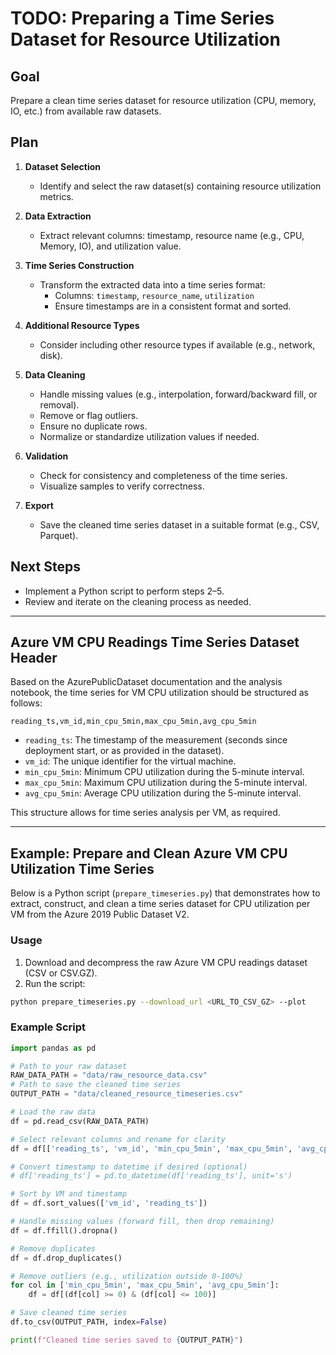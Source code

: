 # TODO: Preparing a Time Series Dataset for Resource Utilization

## Goal
Prepare a clean time series dataset for resource utilization (CPU, memory, IO, etc.) from available raw datasets.

## Plan

1. **Dataset Selection**
   - Identify and select the raw dataset(s) containing resource utilization metrics.

2. **Data Extraction**
   - Extract relevant columns: timestamp, resource name (e.g., CPU, Memory, IO), and utilization value.

3. **Time Series Construction**
   - Transform the extracted data into a time series format:
     - Columns: `timestamp`, `resource_name`, `utilization`
     - Ensure timestamps are in a consistent format and sorted.

4. **Additional Resource Types**
   - Consider including other resource types if available (e.g., network, disk).

5. **Data Cleaning**
   - Handle missing values (e.g., interpolation, forward/backward fill, or removal).
   - Remove or flag outliers.
   - Ensure no duplicate rows.
   - Normalize or standardize utilization values if needed.

6. **Validation**
   - Check for consistency and completeness of the time series.
   - Visualize samples to verify correctness.

7. **Export**
   - Save the cleaned time series dataset in a suitable format (e.g., CSV, Parquet).

## Next Steps

- Implement a Python script to perform steps 2–5.
- Review and iterate on the cleaning process as needed.

---

## Azure VM CPU Readings Time Series Dataset Header

Based on the AzurePublicDataset documentation and the analysis notebook, the time series for VM CPU utilization should be structured as follows:

```
reading_ts,vm_id,min_cpu_5min,max_cpu_5min,avg_cpu_5min
```

- `reading_ts`: The timestamp of the measurement (seconds since deployment start, or as provided in the dataset).
- `vm_id`: The unique identifier for the virtual machine.
- `min_cpu_5min`: Minimum CPU utilization during the 5-minute interval.
- `max_cpu_5min`: Maximum CPU utilization during the 5-minute interval.
- `avg_cpu_5min`: Average CPU utilization during the 5-minute interval.

This structure allows for time series analysis per VM, as required.

---

## Example: Prepare and Clean Azure VM CPU Utilization Time Series

Below is a Python script (`prepare_timeseries.py`) that demonstrates how to extract, construct, and clean a time series dataset for CPU utilization per VM from the Azure 2019 Public Dataset V2.

### Usage

1. Download and decompress the raw Azure VM CPU readings dataset (CSV or CSV.GZ).
2. Run the script:

```bash
python prepare_timeseries.py --download_url <URL_TO_CSV_GZ> --plot
```

### Example Script

```python
import pandas as pd

# Path to your raw dataset
RAW_DATA_PATH = "data/raw_resource_data.csv"
# Path to save the cleaned time series
OUTPUT_PATH = "data/cleaned_resource_timeseries.csv"

# Load the raw data
df = pd.read_csv(RAW_DATA_PATH)

# Select relevant columns and rename for clarity
df = df[['reading_ts', 'vm_id', 'min_cpu_5min', 'max_cpu_5min', 'avg_cpu_5min']]

# Convert timestamp to datetime if desired (optional)
# df['reading_ts'] = pd.to_datetime(df['reading_ts'], unit='s')

# Sort by VM and timestamp
df = df.sort_values(['vm_id', 'reading_ts'])

# Handle missing values (forward fill, then drop remaining)
df = df.ffill().dropna()

# Remove duplicates
df = df.drop_duplicates()

# Remove outliers (e.g., utilization outside 0-100%)
for col in ['min_cpu_5min', 'max_cpu_5min', 'avg_cpu_5min']:
    df = df[(df[col] >= 0) & (df[col] <= 100)]

# Save cleaned time series
df.to_csv(OUTPUT_PATH, index=False)

print(f"Cleaned time series saved to {OUTPUT_PATH}")
```

